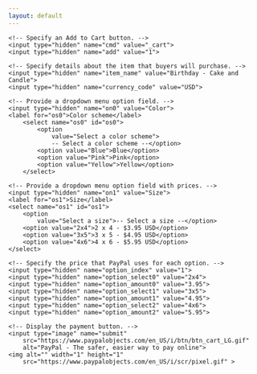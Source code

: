 ```yaml
---
layout: default
---
```


<div class="lead pretty-links">
  <form target="paypal" action="https://www.paypal.com/cgi-bin/webscr" method="post">
    <!-- Identify your business so that you can collect the payments. -->
    <input type="hidden" name="business" value="kin@kinskards.com">

    <!-- Specify an Add to Cart button. -->
    <input type="hidden" name="cmd" value="_cart">
    <input type="hidden" name="add" value="1">

    <!-- Specify details about the item that buyers will purchase. -->
    <input type="hidden" name="item_name" value="Birthday - Cake and Candle">
    <input type="hidden" name="currency_code" value="USD">

    <!-- Provide a dropdown menu option field. -->
    <input type="hidden" name="on0" value="Color">
    <label for="os0">Color scheme</label>
        <select name="os0" id="os0">
            <option
                value="Select a color scheme">
                -- Select a color scheme --</option>
            <option value="Blue">Blue</option>
            <option value="Pink">Pink</option>
            <option value="Yellow">Yellow</option>
        </select>

    <!-- Provide a dropdown menu option field with prices. -->
    <input type="hidden" name="on1" value="Size">
    <label for="os1">Size</label>
    <select name="os1" id="os1">
        <option
            value="Select a size">-- Select a size --</option>
        <option value="2x4">2 x 4 - $3.95 USD</option>
        <option value="3x5">3 x 5 - $4.95 USD</option>
        <option value="4x6">4 x 6 - $5.95 USD</option>
    </select>

    <!-- Specify the price that PayPal uses for each option. -->
    <input type="hidden" name="option_index" value="1">
    <input type="hidden" name="option_select0" value="2x4">
    <input type="hidden" name="option_amount0" value="3.95">
    <input type="hidden" name="option_select1" value="3x5">
    <input type="hidden" name="option_amount1" value="4.95">
    <input type="hidden" name="option_select2" value="4x6">
    <input type="hidden" name="option_amount2" value="5.95">

    <!-- Display the payment button. -->
    <input type="image" name="submit"
        src="https://www.paypalobjects.com/en_US/i/btn/btn_cart_LG.gif"
        alt="PayPal - The safer, easier way to pay online">
    <img alt="" width="1" height="1"
        src="https://www.paypalobjects.com/en_US/i/scr/pixel.gif" >
</form>
</div>
